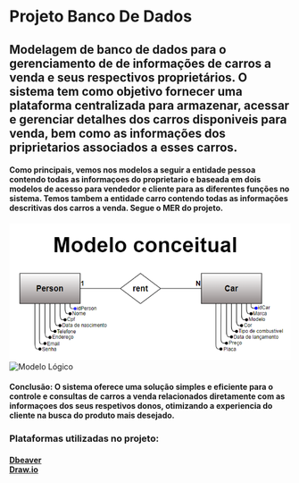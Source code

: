 <!DOCTYPE html>
<html>
<head>
    <h1>Projeto Banco De Dados</h1>
</head>
<body>

<h2>Modelagem de banco de dados para o gerenciamento de de informações de carros a venda e seus respectivos proprietários. O sistema tem como objetivo fornecer uma plataforma centralizada para armazenar, acessar e gerenciar detalhes dos carros disponiveis para venda, bem como as informações dos priprietarios associados a esses carros.</h2>
<h4>Como principais, vemos nos modelos a seguir a entidade pessoa contendo todas as informaçoes do proprietario e baseada em dois modelos de acesso para vendedor e cliente para as diferentes funções no sistema. Temos tambem a entidade carro contendo todas as informações descritivas dos carros a venda. Segue o MER do projeto.</h4>

  <img src="Imagens/ModeloConceitualIndividual.png" alt ="Modelo Conceitual">

  <img src="Imagens/ModeloLógicoIndividual.png" alt ="Modelo Lógico">

<h4>Conclusão: O sistema oferece uma solução simples e eficiente para o controle e consultas de carros a venda relacionados diretamente com as informaçoes dos seus respetivos donos, otimizando a experiencia do cliente na busca do produto mais desejado.</h4>
<h3>Plataformas utilizadas no projeto:</h3>
<h4>
<a href="https://dbeaver.io">Dbeaver</a><br/>
<a href="https://app.diagrams.net">Draw.io</a>
</h4>
</body>
</html>

